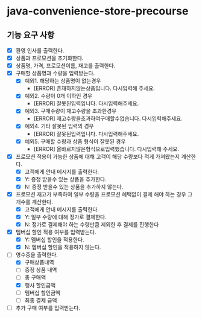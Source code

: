 # java-convenience-store-precourse

## 기능 요구 사항

- [x] 환영 인사를 출력한다.
- [x] 상품과 프로모션을 초기화한다.
- [x] 상품명, 가격, 프로모션이름, 재고를 출력한다.
- [x] 구매할 상품명과 수량을 입력받는다.
    - [x] 예외1. 해당하는 상품명이 없는경우
        - [ERROR] 존재하지않는상품입니다. 다시입력해 주세요.
    - [x] 예외2. 수량이 0개 이하인 경우
        - [ERROR] 잘못된입력입니다. 다시입력해주세요.
    - [x] 예외3. 구매수량이 재고수량을 초과한경우
        - [ERROR] 재고수량을초과하여구매할수없습니다. 다시입력해주세요.
    - [x] 예외4. 기타 잘못된 입력의 경우
        - [ERROR] 잘못된입력입니다. 다시입력해주세요.
    - [x] 예외5. 구매할 수량과 상품 형식이 잘못된 경우
        - [ERROR] 올바르지않은형식으로입력했습니다. 다시입력해 주세요.
- [x] 프로모션 적용이 가능한 상품에 대해 고객이 해당 수량보다 적게 가져왔는지 계산한다.
    - [x] 고객에게 안내 메시지를 출력한다.
    - [x] Y: 증정 받을수 있는 상품을 추가한다.
    - [x] N: 증정 받을수 있는 상품을 추가하지 않는다.
- [x] 프로모션 재고가 부족하여 일부 수량을 프로모션 혜택없이 결제 해야 하는 경우 그 개수를 계산한다.
    - [x] 고객에게 안내 메시지를 출력한다.
    - [x] Y: 일부 수량에 대해 정가로 결제한다.
    - [x] N: 정가로 결제해야 하는 수량만큼 제외한 후 결제를 진행한다
- [x] 멤버십 할인 적용 여부를 입력받는다.
    - [x] Y: 멤버십 할인을 적용한다.
    - [x] N: 멤버십 할인을 적용하지 않는다.
- [ ] 영수증을 출력한다.
    - [x] 구매상품내역
    - [ ] 증정 상품 내역
    - [ ] 총 구매액
    - [x] 행사 할인금액
    - [ ] 멤버십 할인금액
    - [ ] 최종 결제 금액
- [ ] 추가 구매 여부를 입력받는다. 